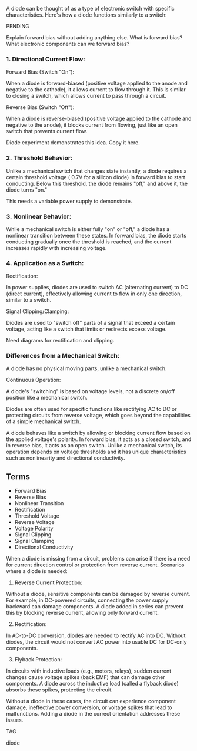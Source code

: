A diode can be thought of as a type of electronic switch with specific characteristics. Here's how a diode functions similarly to a switch:

PENDING

Explain forward bias without adding anything else. What is forward bias? What electronic components can we forward bias?

### 1. Directional Current Flow:

 Forward Bias (Switch "On"):

 When a diode is forward-biased (positive voltage applied to the anode and negative to the cathode), it allows current to flow through it. This is similar to closing a switch, which allows current to pass through a circuit.

 Reverse Bias (Switch "Off"):

 When a diode is reverse-biased (positive voltage applied to the cathode and negative to the anode), it blocks current from flowing, just like an open switch that prevents current flow.

Diode experiment demonstrates this idea. Copy it here.

### 2. Threshold Behavior:

Unlike a mechanical switch that changes state instantly, a diode requires a certain threshold voltage ( 0.7V for a silicon diode) in forward bias to start conducting. Below this threshold, the diode remains "off," and above it, the diode turns "on."

This needs a variable power supply to demonstrate.

### 3. Nonlinear Behavior:

While a mechanical switch is either fully "on" or "off," a diode has a nonlinear transition between these states. In forward bias, the diode starts conducting gradually once the threshold is reached, and the current increases rapidly with increasing voltage.

### 4. Application as a Switch:

Rectification:

In power supplies, diodes are used to switch AC (alternating current) to DC (direct current), effectively allowing current to flow in only one direction, similar to a switch.

Signal Clipping/Clamping:

Diodes are used to "switch off" parts of a signal that exceed a certain voltage, acting like a switch that limits or redirects excess voltage.

Need diagrams for rectification and clipping.

### Differences from a Mechanical Switch:

A diode has no physical moving parts, unlike a mechanical switch.

Continuous Operation:

A diode's "switching" is based on voltage levels, not a discrete on/off position like a mechanical switch.

Diodes are often used for specific functions like rectifying AC to DC or protecting circuits from reverse voltage, which goes beyond the capabilities of a simple mechanical switch.

A diode behaves like a switch by allowing or blocking current flow based on the applied voltage's polarity. In forward bias, it acts as a closed switch, and in reverse bias, it acts as an open switch. Unlike a mechanical switch, its operation depends on voltage thresholds and it has unique characteristics such as nonlinearity and directional conductivity.

## Terms

- Forward Bias
- Reverse Bias
- Nonlinear Transition
- Rectification
- Threshold Voltage
- Reverse Voltage
- Voltage Polarity
- Signal Clipping
- Signal Clamping
- Directional Conductivity

When a diode is missing from a circuit, problems can arise if there is a need for current direction control or protection from reverse current. Scenarios where a diode is needed:

1. Reverse Current Protection:

Without a diode, sensitive components can be damaged by reverse current. For example, in DC-powered circuits, connecting the power supply backward can damage components. A diode added in series can prevent this by blocking reverse current, allowing only forward current.

2. Rectification:

In AC-to-DC conversion, diodes are needed to rectify AC into DC. Without diodes, the circuit would not convert AC power into usable DC for DC-only components.

3. Flyback Protection:

In circuits with inductive loads (e.g., motors, relays), sudden current changes cause voltage spikes (back EMF) that can damage other components. A diode across the inductive load (called a flyback diode) absorbs these spikes, protecting the circuit.

Without a diode in these cases, the circuit can experience component damage, ineffective power conversion, or voltage spikes that lead to malfunctions. Adding a diode in the correct orientation addresses these issues.

TAG

diode

